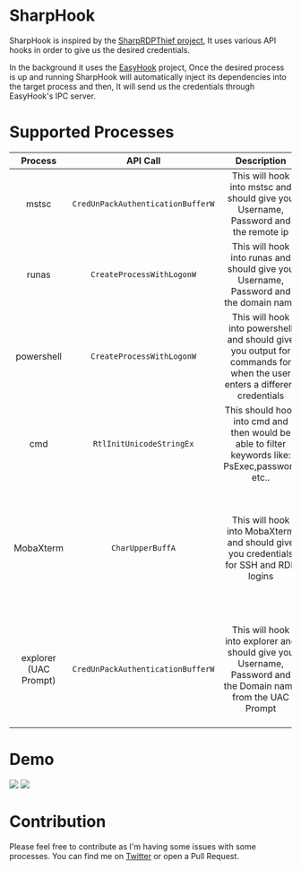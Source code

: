 # SharpHook 

SharpHook is inspired by the [SharpRDPThief project](https://github.com/passthehashbrowns/SharpRDPThief), It uses various API hooks in order to give us the desired credentials. 

In the background it uses the [EasyHook](http://easyhook.github.io/) project, Once the desired process is up and running SharpHook will automatically inject its dependencies into the target process and then, It will send us the credentials through EasyHook's IPC server.

# Supported Processes

|        Process        |             API Call              |                         Description                          |                           Progress                           |
| :-------------------: | :-------------------------------: | :----------------------------------------------------------: | :----------------------------------------------------------: |
|         mstsc         | `CredUnPackAuthenticationBufferW` | This will hook into mstsc and should give you Username, Password and the remote ip |                             DONE                             |
|         runas         |     `CreateProcessWithLogonW`     | This will hook into runas and should give you Username, Password and the domain name |                             DONE                             |
|      powershell       |     `CreateProcessWithLogonW`     | This will hook into powershell and should give you output for commands for when the user enters a different credentials |                             DONE                             |
|          cmd          |     `RtlInitUnicodeStringEx`      | This should hook into cmd and then would be able to filter keywords like: PsExec,password etc.. |              In Progress - Crashes cmd idk why               |
|       MobaXterm       |         `CharUpperBuffA`          | This will hook into MobaXterm and should give you credentials for SSH and RDP logins | In Progress - Problems with this being a 32bit process and [Fody](https://github.com/Fody/Costura) not working |
| explorer (UAC Prompt) | `CredUnPackAuthenticationBufferW` | This will hook into explorer and should give you Username, Password and the Domain name from the UAC Prompt | In Progress - UAC says access denied probably integrity levels problems |


# Demo
![](https://github.com/IlanKalendarov/SharpHook/blob/main/Images/HelpScreen.PNG)
![](https://github.com/IlanKalendarov/SharpHook/blob/main/Images/Demo.gif)

# Contribution

Please feel free to contribute as I'm having some issues with some processes. You can find me on [Twitter](https://twitter.com/IKalendarov) or open a Pull Request. 

